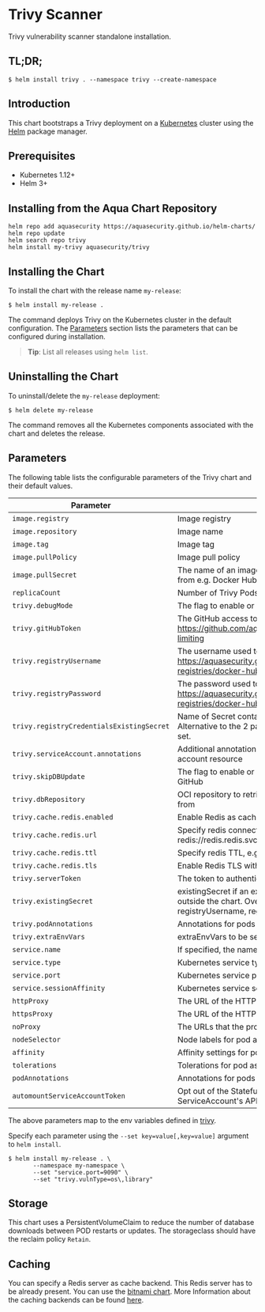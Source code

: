 # Trivy Scanner

Trivy vulnerability scanner standalone installation.

## TL;DR;

```
$ helm install trivy . --namespace trivy --create-namespace
```

## Introduction

This chart bootstraps a Trivy deployment on a [Kubernetes](http://kubernetes.io) cluster using the
[Helm](https://helm.sh) package manager.

## Prerequisites

- Kubernetes 1.12+
- Helm 3+

## Installing from the Aqua Chart Repository

```
helm repo add aquasecurity https://aquasecurity.github.io/helm-charts/
helm repo update
helm search repo trivy
helm install my-trivy aquasecurity/trivy
```

## Installing the Chart

To install the chart with the release name `my-release`:

```
$ helm install my-release .
```

The command deploys Trivy on the Kubernetes cluster in the default configuration. The [Parameters](#parameters)
section lists the parameters that can be configured during installation.

> **Tip**: List all releases using `helm list`.

## Uninstalling the Chart

To uninstall/delete the `my-release` deployment:

```
$ helm delete my-release
```

The command removes all the Kubernetes components associated with the chart and deletes the release.

## Parameters

The following table lists the configurable parameters of the Trivy chart and their default values.

|                 Parameter                 |                                Description                                                                                                      |    Default                      |
| ----------------------------------------- | ----------------------------------------------------------------------------------------------------------------------------------------------- | ------------------------------- |
| `image.registry`                          | Image registry                                                                                                                                  | `docker.io`                     |
| `image.repository`                        | Image name                                                                                                                                      | `aquasec/trivy`                 |
| `image.tag`                               | Image tag                                                                                                                                       | `{TAG_NAME}`                    |
| `image.pullPolicy`                        | Image pull policy                                                                                                                               | `IfNotPresent`                  |
| `image.pullSecret`                        | The name of an imagePullSecret used to pull trivy image from e.g. Docker Hub or a private registry                                              |                                 |
| `replicaCount`                            | Number of Trivy Pods to run                                                                                                                     | `1`                             |
| `trivy.debugMode`                         | The flag to enable or disable Trivy debug mode                                                                                                  | `false`                         |
| `trivy.gitHubToken`                       | The GitHub access token to download Trivy DB. More info: https://github.com/aquasecurity/trivy#github-rate-limiting                             |                                 |
| `trivy.registryUsername`                  | The username used to log in at dockerhub. More info: https://aquasecurity.github.io/trivy/dev/advanced/private-registries/docker-hub/           |                                 |
| `trivy.registryPassword`                  | The password used to log in at dockerhub. More info: https://aquasecurity.github.io/trivy/dev/advanced/private-registries/docker-hub/           |                                 |
| `trivy.registryCredentialsExistingSecret` | Name of Secret containing dockerhub credentials. Alternative to the 2 parameters above, has precedence if set.                                  |                                 |
| `trivy.serviceAccount.annotations`        | Additional annotations to add to the Kubernetes service account resource                                                                        |                                 |
| `trivy.skipDBUpdate`                      | The flag to enable or disable Trivy DB downloads from GitHub                                                                                    | `false`                         |
| `trivy.dbRepository`                      | OCI repository to retrieve the trivy vulnerability database from                                                                                | `ghcr.io/aquasecurity/trivy-db` |
| `trivy.cache.redis.enabled`               | Enable Redis as caching backend                                                                                                                 | `false`                         |
| `trivy.cache.redis.url`                   | Specify redis connection url, e.g. redis://redis.redis.svc:6379                                                                                 | ``                              |
| `trivy.cache.redis.ttl`                   | Specify redis TTL, e.g. 3600s or 24h                                                                                                            | ``                              |
| `trivy.cache.redis.tls`                   | Enable Redis TLS with public certificates                                                                                                       | ``                              |
| `trivy.serverToken`                       | The token to authenticate Trivy client with Trivy server                                                                                        | ``                              |
| `trivy.existingSecret`                    | existingSecret if an existing secret has been created outside the chart. Overrides gitHubToken, registryUsername, registryPassword, serverToken | ``                              |
| `trivy.podAnnotations`                    | Annotations for pods created by statefulset                                                                                                     | `{}`                            |
| `trivy.extraEnvVars`                      | extraEnvVars to be set on the container                                                                                                         | `{}`                            |
| `service.name`                            | If specified, the name used for the Trivy service                                                                                               |                                 |
| `service.type`                            | Kubernetes service type                                                                                                                         | `ClusterIP`                     |
| `service.port`                            | Kubernetes service port                                                                                                                         | `4954`                          |
| `service.sessionAffinity`                 | Kubernetes service session affinity                                                                                                             | `ClientIP`                      |
| `httpProxy`                               | The URL of the HTTP proxy server                                                                                                                |                                 |
| `httpsProxy`                              | The URL of the HTTPS proxy server                                                                                                               |                                 |
| `noProxy`                                 | The URLs that the proxy settings do not apply to                                                                                                |                                 |
| `nodeSelector`                            | Node labels for pod assignment                                                                                                                  |                                 |
| `affinity`                                | Affinity settings for pod assignment                                                                                                            |                                 |
| `tolerations`                             | Tolerations for pod assignment                                                                                                                  |                                 |
| `podAnnotations`                          | Annotations for pods created by statefulset                                                                                                     | `{}`                            |
| `automountServiceAccountToken`            | Opt out of the Statefulset Kubelet to automatically mount a ServiceAccount's API credentials                                                    | `false`                         |

The above parameters map to the env variables defined in [trivy](https://github.com/aquasecurity/trivy#configuration).

Specify each parameter using the `--set key=value[,key=value]` argument to `helm install`.

```
$ helm install my-release . \
       --namespace my-namespace \
       --set "service.port=9090" \
       --set "trivy.vulnType=os\,library"
```

## Storage

This chart uses a PersistentVolumeClaim to reduce the number of database downloads between POD restarts or updates. The storageclass should have the reclaim policy  `Retain`.

## Caching

You can specify a Redis server as cache backend. This Redis server has to be already present. You can use the [bitnami chart](https://bitnami.com/stack/redis/helm).
More Information about the caching backends can be found [here](https://github.com/aquasecurity/trivy#specify-cache-backend).
